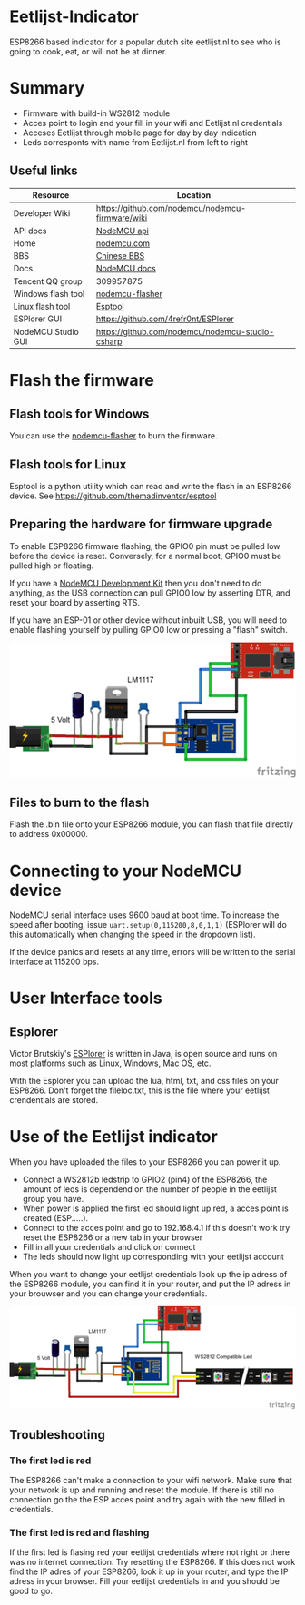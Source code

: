 # Eetlijst-Indicator
ESP8266 based indicator for a popular dutch site eetlijst.nl to see who is going to cook, eat, or will not be at dinner.

# Summary

- Firmware with build-in WS2812 module
- Acces point to login and your fill in your wifi and Eetlijst.nl credentials
- Acceses Eetlijst through mobile page for day by day indication
- Leds corresponts with name from Eetlijst.nl from left to right

## Useful links

| Resource | Location |
| -------------- | -------------- |
| Developer Wiki       | https://github.com/nodemcu/nodemcu-firmware/wiki |
| API docs             | [NodeMCU api](https://github.com/nodemcu/nodemcu-firmware/wiki/nodemcu_api_en) |
| Home                 | [nodemcu.com](http://www.nodemcu.com) |
| BBS                  | [Chinese BBS](http://bbs.nodemcu.com) |
| Docs                 | [NodeMCU docs](http://www.nodemcu.com/docs/) |
| Tencent QQ group     | 309957875 |
| Windows flash tool   | [nodemcu-flasher](https://github.com/nodemcu/nodemcu-flasher) |
| Linux flash tool     | [Esptool](https://github.com/themadinventor/esptool) |
| ESPlorer GUI         | https://github.com/4refr0nt/ESPlorer |
| NodeMCU Studio GUI   | https://github.com/nodemcu/nodemcu-studio-csharp |


# Flash the firmware

## Flash tools for Windows

You can use the [nodemcu-flasher](https://github.com/nodemcu/nodemcu-flasher) to burn the firmware.

## Flash tools for Linux

Esptool is a python utility which can read and write the flash in an ESP8266 device. See https://github.com/themadinventor/esptool

## Preparing the hardware for firmware upgrade

To enable ESP8266 firmware flashing, the GPIO0 pin must be pulled low before
the device is reset. Conversely, for a normal boot, GPIO0 must be pulled high
or floating.

If you have a [NodeMCU Development Kit](http://www.nodemcu.com/index_en.html) then
you don't need to do anything, as the USB connection can pull GPIO0
low by asserting DTR, and reset your board by asserting RTS.

If you have an ESP-01 or other device without inbuilt USB, you will need to
enable flashing yourself by pulling GPIO0 low or pressing a "flash" switch.

![Schematic Flash](https://github.com/wytsem/Eetlijst-Indicator/blob/master/Schematic_flash.png)

## Files to burn to the flash

Flash the .bin file onto your ESP8266 module, you can flash that file directly to address 0x00000.

# Connecting to your NodeMCU device

NodeMCU serial interface uses 9600 baud at boot time. To increase the speed after booting, issue `uart.setup(0,115200,8,0,1,1)` (ESPlorer will do this automatically when changing the speed in the dropdown list).

If the device panics and resets at any time, errors will be written to the serial interface at 115200 bps.

# User Interface tools

## Esplorer

Victor Brutskiy's [ESPlorer](https://github.com/4refr0nt/ESPlorer) is written in Java, is open source and runs on most platforms such as Linux, Windows, Mac OS, etc.

With the Esplorer you can upload the lua, html, txt, and css files on your ESP8266. Don't forget the fileloc.txt, this is the file where your eetlijst crendentials are stored.

# Use of the Eetlijst indicator

When you have uploaded the files to your ESP8266 you can power it up.

- Connect a WS2812b ledstrip to GPIO2 (pin4) of the ESP8266, the amount of leds is dependend on the number of people in the eetlijst group you have.
- When power is applied the first led should light up red, a acces point is created (ESP.....).
- Connect to the acces point and go to 192.168.4.1 if this doesn't work try reset the ESP8266 or a new tab in your browser
- Fill in all your credentials and click on connect
- The leds should now light up corresponding with your eetlijst account

When you want to change your eetlijst credentials look up the ip adress of the ESP8266 module, you can find it in your router, and put the IP adress in your brouwser and you can change your credentials.

![Schematic](https://github.com/wytsem/Eetlijst-Indicator/blob/master/Schematic.png)

## Troubleshooting

### The first led is red
The ESP8266 can't make a connection to your wifi network. Make sure that your network is up and running and reset the module. If there is still no connection go the the ESP acces point and try again with the new filled in credentials.

### The first led is red and flashing
If the first led is flasing red your eetlijst credentials where not right or there was no internet connection. Try resetting the ESP8266.
If this does not work find the IP adres of your ESP8266, look it up in your router, and type the IP adress in your browser. Fill your eetlijst credentials in and you should be good to go.
